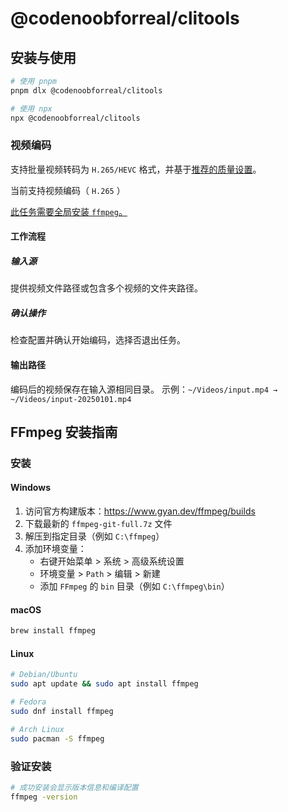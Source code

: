 # @codenoobforreal/clitools

## 安装与使用

```bash
# 使用 pnpm
pnpm dlx @codenoobforreal/clitools

# 使用 npx
npx @codenoobforreal/clitools
```

### 视频编码

支持批量视频转码为 `H.265/HEVC` 格式，并基于[推荐的质量设置](https://handbrake.fr/docs/en/1.9.0/workflow/adjust-quality.html)。

当前支持视频编码（ `H.265` ）

[此任务需要全局安装 `ffmpeg`。](#ffmpeg-install-guide)

#### 工作流程

##### ​输入源

提供视频文件路径或包含多个视频的文件夹路径。

##### 确认操作​

检查配置并确认开始编码，选择否退出任务。

#### 输出路径

编码后的视频保存在​输入源相同目录​。
示例：`~/Videos/input.mp4 → ~/Videos/input-20250101.mp4`

## FFmpeg 安装指南 <a id="ffmpeg-install-guide"></a>

### 安装

#### Windows

1. 访问官方构建版本：https://www.gyan.dev/ffmpeg/builds
2. 下载最新的 `ffmpeg-git-full.7z` 文件
3. 解压到指定目录（例如 `C:\ffmpeg`）
4. 添加环境变量：
   - 右键开始菜单 > 系统 > 高级系统设置
   - 环境变量 > `Path` > 编辑 > 新建
   - 添加 `FFmpeg` 的 `bin` 目录（例如 `C:\ffmpeg\bin`）

#### macOS

```bash
brew install ffmpeg
```

#### Linux

```bash
# Debian/Ubuntu
sudo apt update && sudo apt install ffmpeg

# Fedora
sudo dnf install ffmpeg

# Arch Linux
sudo pacman -S ffmpeg
```

### 验证安装

```bash
# 成功安装会显示版本信息和编译配置
ffmpeg -version
```
